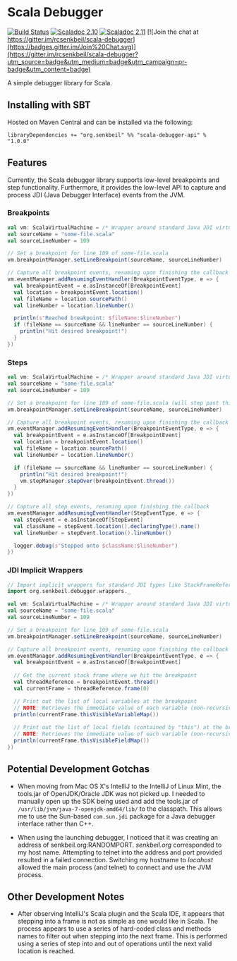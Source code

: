 Scala Debugger
==============

[![Build Status](https://travis-ci.org/chipsenkbeil/scala-debugger.svg?branch=master)](https://travis-ci.org/rcsenkbeil/scala-debugger)
[![Scaladoc 2.10](https://img.shields.io/badge/Scaladoc-2.10-34B6A8.svg?style=flat)](http://www.javadoc.io/doc/org.senkbeil/scala-debugger-api_2.10)
[![Scaladoc 2.11](https://img.shields.io/badge/Scaladoc-2.11-34B6A8.svg?style=flat)](http://www.javadoc.io/doc/org.senkbeil/scala-debugger-api_2.11)
[![Join the chat at https://gitter.im/rcsenkbeil/scala-debugger](https://badges.gitter.im/Join%20Chat.svg)](https://gitter.im/rcsenkbeil/scala-debugger?utm_source=badge&utm_medium=badge&utm_campaign=pr-badge&utm_content=badge)

A simple debugger library for Scala.

Installing with SBT
-------------------

Hosted on Maven Central and can be installed via the following:

    libraryDependencies += "org.senkbeil" %% "scala-debugger-api" % "1.0.0"
    
Features
--------

Currently, the Scala debugger library supports low-level breakpoints and step functionality. Furthermore, it provides the low-level API to capture and process JDI (Java Debugger Interface) events from the JVM.

### Breakpoints ###
```scala
val vm: ScalaVirtualMachine = /* Wrapper around standard Java JDI virtual machine */
val sourceName = "some-file.scala"
val sourceLineNumber = 109

// Set a breakpoint for line 109 of some-file.scala
vm.breakpointManager.setLineBreakpoint(sourceName, sourceLineNumber)

// Capture all breakpoint events, resuming upon finishing the callback
vm.eventManager.addResumingEventHandler(BreakpointEventType, e => {
  val breakpointEvent = e.asInstanceOf[BreakpointEvent]
  val location = breakpointEvent.location()
  val fileName = location.sourcePath()
  val lineNumber = location.lineNumber()

  println(s"Reached breakpoint: $fileName:$lineNumber")
  if (fileName == sourceName && lineNumber == sourceLineNumber) {
    println("Hit desired breakpoint!")
  }
})
```

### Steps ###
```scala
val vm: ScalaVirtualMachine = /* Wrapper around standard Java JDI virtual machine */
val sourceName = "some-file.scala"
val sourceLineNumber = 109

// Set a breakpoint for line 109 of some-file.scala (will step past this)
vm.breakpointManager.setLineBreakpoint(sourceName, sourceLineNumber)

// Capture all breakpoint events, resuming upon finishing the callback
vm.eventManager.addResumingEventHandler(BreakpointEventType, e => {
  val breakpointEvent = e.asInstanceOf[BreakpointEvent]
  val location = breakpointEvent.location()
  val fileName = location.sourcePath()
  val lineNumber = location.lineNumber()

  if (fileName == sourceName && lineNumber == sourceLineNumber) {
    println("Hit desired breakpoint!")
    vm.stepManager.stepOver(breakpointEvent.thread())
  }
})

// Capture all step events, resuming upon finishing the callback
vm.eventManager.addResumingEventHandler(StepEventType, e => {
  val stepEvent = e.asInstanceOf[StepEvent]
  val className = stepEvent.location().declaringType().name()
  val lineNumber = stepEvent.location().lineNumber()

  logger.debug(s"Stepped onto $className:$lineNumber")
})
```

### JDI Implicit Wrappers ###
```scala
// Import implicit wrappers for standard JDI types like StackFrameReference and ThreadReference
import org.senkbeil.debugger.wrappers._

val vm: ScalaVirtualMachine = /* Wrapper around standard Java JDI virtual machine */
val sourceName = "some-file.scala"
val sourceLineNumber = 109

// Set a breakpoint for line 109 of some-file.scala
vm.breakpointManager.setLineBreakpoint(sourceName, sourceLineNumber)

// Capture all breakpoint events, resuming upon finishing the callback
vm.eventManager.addResumingEventHandler(BreakpointEventType, e => {
  val breakpointEvent = e.asInstanceOf[BreakpointEvent]
  
  // Get the current stack frame where we hit the breakpoint
  val threadReference = breakpointEvent.thread()
  val currentFrame = threadReference.frame(0)

  // Print out the list of local variables at the breakpoint
  // NOTE: Retrieves the immediate value of each variable (non-recursive), so primitives are immediately available
  println(currentFrame.thisVisibleVariableMap())
  
  // Print out the list of local fields (contained by "this") at the breakpoint
  // NOTE: Retrieves the immediate value of each variable (non-recursive), so primitives are immediately available
  println(currentFrame.thisVisibleFieldMap())
})
```

Potential Development Gotchas
-----------------------------

- When moving from Mac OS X's IntelliJ to the IntelliJ of Linux Mint, the
  tools.jar of OpenJDK/Oracle JDK was not picked up. I needed to manually open
  up the SDK being used and add the tools.jar of 
  `/usr/lib/jvm/java-7-openjdk-amd64/lib/` to the classpath. This allows me to
  use the Sun-based `com.sun.jdi` package for a Java debugger interface rather
  than C++.

- When using the launching debugger, I noticed that it was creating an address
  of senkbeil.org:RANDOMPORT. _senkbeil.org_ corresponded to my host name.
  Attempting to telnet into the address and port provided resulted in a failed
  connection. Switching my hostname to _locahost_ allowed the main process
  (and telnet) to connect and use the JVM process.

Other Development Notes
-----------------------

- After observing IntelliJ's Scala plugin and the Scala IDE, it appears that
  stepping into a frame is not as simple as one would like in Scala. The
  process appears to use a series of hard-coded class and methods names to
  filter out when stepping into the next frame. This is performed using a
  series of step into and out of operations until the next valid location is
  reached.

